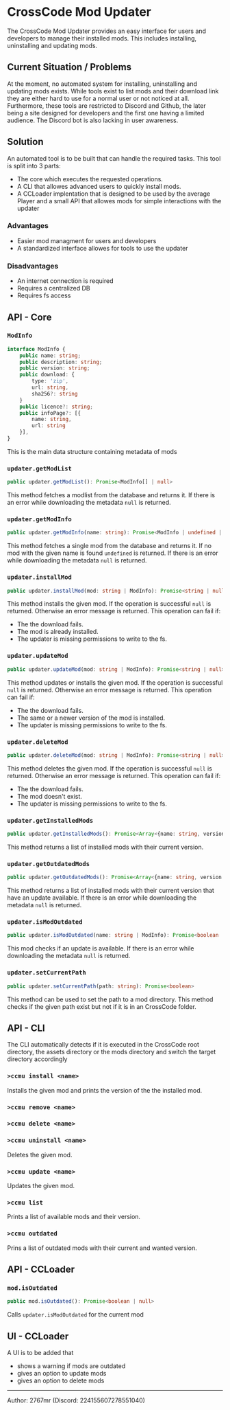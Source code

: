 # CrossCode Mod Updater

The CrossCode Mod Updater provides an easy interface for users and developers to manage their installed mods. This includes installing, uninstalling and updating mods.

## Current Situation / Problems

At the moment, no automated system for installing, uninstalling and updating mods exists. While tools exist to list mods and their download link they are either hard to use for a normal user or not noticed at all. Furthermore, these tools are restricted to Discord and Github, the later being a site designed for developers and the first one having a limited audience. The Discord bot is also lacking in user awareness.

## Solution

An automated tool is to be built that can handle the required tasks. This tool is split into 3 parts:

* The core which executes the requested operations.
* A CLI that allowes advanced users to quickly install mods.
* A CCLoader implentation that is designed to be used by the average Player and a small API that allowes mods for simple interactions with the updater

### Advantages
* Easier mod managment for users and developers
* A standardized interface allowes for tools to use the updater

### Disadvantages
* An internet connection is required
* Requires a centralized DB
* Requires fs access

## API - Core

###  `ModInfo`

```ts
interface ModInfo {
    public name: string;
    public description: string;
    public version: string;
    public download: {
        type: 'zip',
        url: string,
        sha256?: string
    }
    public licence?: string;
    public infoPage?: [{
        name: string,
        url: string
    }],
}
```

This is the main data structure containing metadata of mods

### `updater.getModList`

```ts
public updater.getModList(): Promise<ModInfo[] | null>
```

This method fetches a modlist from the database and returns it. If there is an error while downloading the metadata `null` is returned.

### `updater.getModInfo`

```ts
public updater.getModInfo(name: string): Promise<ModInfo | undefined | null>
```

This method fetches a single mod from the database and returns it. If no mod with the given name is found `undefined` is returned. If there is an error while downloading the metadata `null` is returned.

### `updater.installMod`

```ts
public updater.installMod(mod: string | ModInfo): Promise<string | null>
```

This method installs the given mod. If the operation is successful `null` is returned. Otherwise an error message is returned. This operation can fail if:
* The the download fails.
* The mod is already installed.
* The updater is missing permissions to write to the fs.

### `updater.updateMod`

```ts
public updater.updateMod(mod: string | ModInfo): Promise<string | null>
```

This method updates or installs the given mod. If the operation is successful `null` is returned. Otherwise an error message is returned. This operation can fail if:
* The the download fails.
* The same or a newer version of the mod is installed.
* The updater is missing permissions to write to the fs.

### `updater.deleteMod`

```ts
public updater.deleteMod(mod: string | ModInfo): Promise<string | null>
```

This method deletes the given mod. If the operation is successful `null` is returned. Otherwise an error message is returned. This operation can fail if:
* The the download fails.
* The mod doesn't exist.
* The updater is missing permissions to write to the fs.

### `updater.getInstalledMods`

```ts
public updater.getInstalledMods(): Promise<Array<{name: string, version: string}>>
```

This method returns a list of installed mods with their current version.

### `updater.getOutdatedMods`

```ts
public updater.getOutdatedMods(): Promise<Array<{name: string, version: string}> | null>
```

This method returns a list of installed mods with their current version that have an update available. If there is an error while downloading the metadata `null` is returned.

### `updater.isModOutdated`

```ts
public updater.isModOutdated(name: string | ModInfo): Promise<boolean | null>
```

This mod checks if an update is available. If there is an error while downloading the metadata `null` is returned.

### `updater.setCurrentPath`

```ts
public updater.setCurrentPath(path: string): Promise<boolean>
```

This method can be used to set the path to a mod directory. This method checks if the given path exist but not if it is in an CrossCode folder.

## API - CLI

The CLI automatically detects if it is executed in the CrossCode root directory, the assets directory or the mods directory and switch the target directory accordingly

### `>ccmu install <name>`

Installs the given mod and prints the version of the the installed mod.

### `>ccmu remove <name>`
### `>ccmu delete <name>`
### `>ccmu uninstall <name>`

Deletes the given mod.

### `>ccmu update <name>`

Updates the given mod.

### `>ccmu list`

Prints a list of available mods and their version.

### `>ccmu outdated`

Prins a list of outdated mods with their current and wanted version.

## API - CCLoader

### `mod.isOutdated`
```ts
public mod.isOutdated(): Promise<boolean | null>
```

Calls `updater.isModOutdated` for the current mod

## UI - CCLoader

A UI is to be added that
* shows a warning if mods are outdated
* gives an option to update mods
* gives an option to delete mods

---

Author: 2767mr (Discord: 224155607278551040)